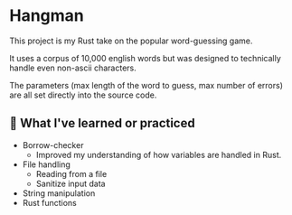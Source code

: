 # Hangman

This project is my Rust take on the popular word-guessing game.

It uses a corpus of 10,000 english words but was designed to technically handle even non-ascii characters.

The parameters (max length of the word to guess, max number of errors) are all set directly into the source code.

## 🧠 What I've learned or practiced

* Borrow-checker
  * Improved my understanding of how variables are handled in Rust.
* File handling
  * Reading from a file
  * Sanitize input data
* String manipulation
* Rust functions
